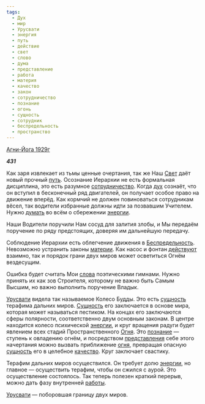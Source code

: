 ```yaml
---
tags:
  - Дух
  - мир
  - Урусвати
  - энергия
  - путь
  - действие
  - свет
  - слово
  - дума
  - представление
  - работа
  - материя
  - качество
  - закон
  - сотрудничество
  - познание
  - огонь
  - сущность
  - сотрудник
  - беспредельность
  - пространство
---
```

[Агни-Йога 1929г](https://127.0.0.1:4002/agni/1929)

___431___

Как заря извлекает из тьмы ценные очертания, так же Наш [Свет](../../../tags/#[свет](../../../tags/#свет)) даёт новый прочный [путь](../../../tags/#путь). Осознание Иерархии не есть формальная дисциплина, это есть разумное [сотрудничество](../../../tags/#сотрудничество). Когда [дух](../../../tags/#Дух) сознаёт, что он вступил в бесконечный ряд двигателей, он получает особое право на движение вперёд. Как кормчий не должен повиноваться сотрудникам вёсел, так водители избранные должны идти за позвавшим Учителем. Нужно [думать](../../../tags/#дума) во всём о сбережении [энергии](../../../tags/#энергия).   

Наши Водители поручили Нам сосуд для залития злобы, и Мы передаём поручение по ряду предстоящих, доверяя им дальнейшую передачу.   

Соблюдение Иерархии есть облегчение движения в [Беспредельность](../../../tags/#беспредельность). Невозможно устранить законы [материи](../../../tags/#материя). Как насос и фонтан [действуют](../../../tags/#действие) взаимно, так и порядок грани двух миров может осветиться Огнём вездесущим.   

Ошибка будет считать Мои [слова](../../../tags/#слово) поэтическими гимнами. Нужно принять их как зов Строителя, которому не важно быть Самым Высшим, но важно выполнить поручение Владык.   

[Урусвати](../../../tags/#Урусвати) видела так называемое Колесо Будды. Это есть [сущность](../../../tags/#сущность) терафима дальних миров. [Сущность](../../../tags/#сущность) его заключается в основе мира, которая может называться пестиком. На концах его заключаются сферы полярности, соответственно двум основным законам. В центре находится колесо психической [энергии](../../../tags/#энергия), и круг вращения радуги будет явлением всех стадий Пространственного [Огня](../../../tags/#огонь). Это [познание](../../../tags/#познание) — ступень к овладению огнём, и посредством [представления](../../../tags/#представление) себе этого начертания можно вызвать приближение [огня](../../../tags/#огонь), превращая опасную [сущность](../../../tags/#сущность) его в целебное [качество](../../../tags/#качество). Круг заключает свастику.   

Терафим дальних миров осуществился. Он требует долю [энергии](../../../tags/#энергия), но главное — осуществить терафим, чтобы он сжился с аурой. Это осуществление состоялось. Так теперь полезен краткий перерыв, можно дать фазу внутренней [работы](../../../tags/#работа).    

[Урусвати](../../../tags/#Урусвати) — поборовшая границу двух миров.